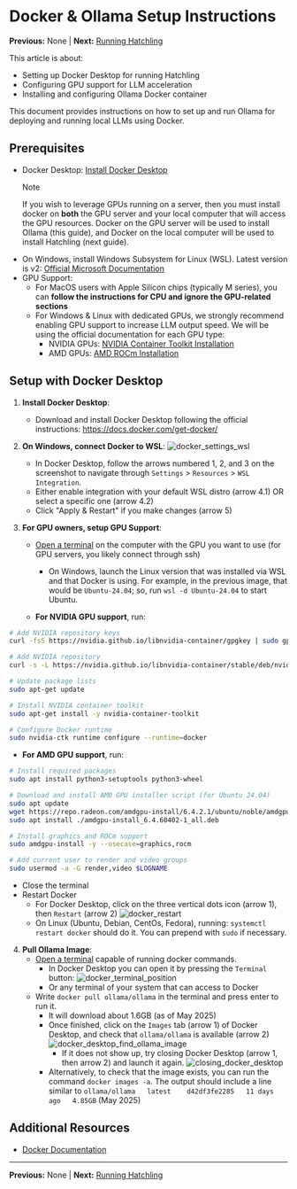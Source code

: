 # Docker & Ollama Setup Instructions

**Previous:** None | **Next:** [Running Hatchling](./running_hatchling.md)

This article is about:

- Setting up Docker Desktop for running Hatchling
- Configuring GPU support for LLM acceleration
- Installing and configuring Ollama Docker container

This document provides instructions on how to set up and run Ollama for deploying and running local LLMs using Docker.

## Prerequisites

- Docker Desktop: [Install Docker Desktop](https://docs.docker.com/get-docker/)
   > [!Note]
   > If you wish to leverage GPUs running on a server, then you must install docker on **both** the GPU server and your local computer that will access the GPU resources. Docker on the GPU server will be used to install Ollama (this guide), and Docker on the local computer will be used to install Hatchling (next guide).
- On Windows, install Windows Subsystem for Linux (WSL). Latest version is v2: [Official Microsoft Documentation](https://learn.microsoft.com/en-us/windows/wsl/install)
- GPU Support:
  - For MacOS users with Apple Silicon chips (typically M series), you can **follow the instructions for CPU and ignore the GPU-related sections**
  - For Windows & Linux with dedicated GPUs, we strongly recommend enabling GPU support to increase LLM output speed. We will be using the official documentation for each GPU type:
    - NVIDIA GPUs: [NVIDIA Container Toolkit Installation](https://docs.nvidia.com/datacenter/cloud-native/container-toolkit/latest/install-guide.html)
    - AMD GPUs: [AMD ROCm Installation](https://rocm.docs.amd.com/projects/radeon/en/latest/docs/install/native_linux/install-radeon.html)

## Setup with Docker Desktop

1. **Install Docker Desktop**:
   - Download and install Docker Desktop following the official instructions: <https://docs.docker.com/get-docker/>

2. **On Windows, connect Docker to WSL**:
   ![docker_settings_wsl](../../../../resources/images/docker-setup/docker_settings_position.png)
   - In Docker Desktop, follow the arrows numbered 1, 2, and 3 on the screenshot to navigate through `Settings` > `Resources` > `WSL Integration`.
   - Either enable integration with your default WSL distro (arrow 4.1) OR select a specific one (arrow 4.2)
   - Click "Apply & Restart" if you make changes (arrow 5)

3. **For GPU owners, setup GPU Support**:
   - [Open a terminal](../../../appendices/open_a_terminal.md) on the computer with the GPU you want to use (for GPU servers, you likely connect through ssh)
     - On Windows, launch the Linux version that was installed via WSL and that Docker is using. For example, in the previous image, that would be `Ubuntu-24.04`; so, run `wsl -d Ubuntu-24.04` to start Ubuntu.
   
   - **For NVIDIA GPU support**, run:

```bash
# Add NVIDIA repository keys
curl -fsS https://nvidia.github.io/libnvidia-container/gpgkey | sudo gpg --dearmor -o /usr/share/keyrings/nvidia-container-toolkit-keyring.gpg

# Add NVIDIA repository
curl -s -L https://nvidia.github.io/libnvidia-container/stable/deb/nvidia-container-toolkit.list | sed 's#deb https://#deb [signed-by=/usr/share/keyrings/nvidia-container-toolkit-keyring.gpg] https://#g' | sudo tee /etc/apt/sources.list.d/nvidia-container-toolkit.list

# Update package lists
sudo apt-get update

# Install NVIDIA container toolkit
sudo apt-get install -y nvidia-container-toolkit

# Configure Docker runtime
sudo nvidia-ctk runtime configure --runtime=docker
```

   - **For AMD GPU support**, run:

```bash
# Install required packages
sudo apt install python3-setuptools python3-wheel

# Download and install AMD GPU installer script (for Ubuntu 24.04)
sudo apt update
wget https://repo.radeon.com/amdgpu-install/6.4.2.1/ubuntu/noble/amdgpu-install_6.4.60402-1_all.deb
sudo apt install ./amdgpu-install_6.4.60402-1_all.deb

# Install graphics and ROCm support
sudo amdgpu-install -y --usecase=graphics,rocm

# Add current user to render and video groups
sudo usermod -a -G render,video $LOGNAME
```

   - Close the terminal
   - Restart Docker
     - For Docker Desktop, click on the three vertical dots icon (arrow 1), then `Restart` (arrow 2)
   ![docker_restart](../../../../resources/images/docker-setup/docker_restart_large.png)
     - On Linux (Ubuntu, Debian, CentOs, Fedora), running: `systemctl restart docker` should do it. You can prepend with `sudo` if necessary.

4. **Pull Ollama Image**:
   - [Open a terminal](../../../appendices/open_a_terminal.md) capable of running docker commands.
     - In Docker Desktop you can open it by pressing the `Terminal` button:
     ![docker_terminal_position](../../../../resources/images/docker-setup/docker_terminal_position.png)
     - Or any terminal of your system that can access to Docker
   - Write `docker pull ollama/ollama` in the terminal and press enter to run it.
     - It will download about 1.6GB (as of May 2025)
     - Once finished, click on the `Images` tab (arrow 1) of Docker Desktop, and check that `ollama/ollama` is available (arrow 2)
       ![docker_desktop_find_ollama_image](../../../../resources/images/docker-setup/docker_find_image.png)
       - If it does not show up, try closing Docker Desktop (arrow 1, then arrow 2) and launch it again.
       ![closing_docker_desktop](../../../../resources/images/docker-setup/docker_quit_large.png)
     - Alternatively, to check that the image exists, you can run the command `docker images -a`. The output should include a line similar to `ollama/ollama   latest    d42df3fe2285   11 days ago   4.85GB` (May 2025)

## Additional Resources

- [Docker Documentation](https://docs.docker.com/)

---

**Previous:** None | **Next:** [Running Hatchling](./running_hatchling.md)
